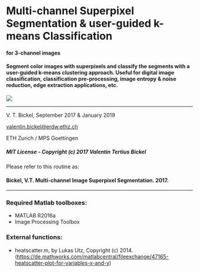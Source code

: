 ﻿
# Multi-channel Superpixel Segmentation & user-guided k-means Classification

#### for 3-channel images

#### Segment color images with superpixels and classify the segments with a user-guided k-means clustering approach. Useful for digital image classification, classification pre-processing, image entropy & noise reduction, edge extraction applications, etc.

<img src="https://github.com/bickelmps/Superpixel-Segmentation/blob/master/Figures/segmentation_example.gif?raw=true">

-----------------------------------

V. T. Bickel, September 2017 & January 2019

valentin.bickel@erdw.ethz.ch

ETH Zurich / MPS Goettingen

##### MIT License - Copyright (c) 2017 Valentin Tertius Bickel
Please refer to this routine as:
#### Bickel, V.T. Multi-channel Image Superpixel Segmentation. 2017.
________________________________________________________________________________________________________

### Required Matlab toolboxes:
- MATLAB R2016a
- Image Processing Toolbox

### External functions:
- heatscatter.m, by Lukas Utz, Copyright (c) 2014. (https://de.mathworks.com/matlabcentral/fileexchange/47165-heatscatter-plot-for-variables-x-and-y)
